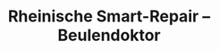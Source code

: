 ---
title: "Rheinische Smart-Repair – Beulendoktor"
url: /euskirchen/rheinische-smart-repair-beulendoktor/
shop: Autowerkstatt
---
